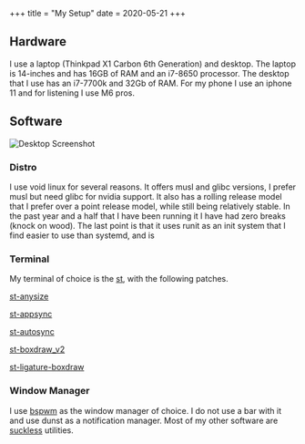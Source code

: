 +++
title = "My Setup"
date = 2020-05-21
+++

## Hardware

I use a laptop (Thinkpad X1 Carbon 6th Generation) and desktop. The laptop is 14-inches and has 16GB of RAM and an i7-8650 processor. The desktop that I use has an i7-7700k and 32Gb of RAM. For my phone I use an iphone 11 and for listening I use M6 pros.

## Software

![Desktop Screenshot](https://bryantconquest.com/screenshot.webp)

### Distro
I use void linux for several reasons. It offers musl and glibc versions, I prefer musl but need glibc for nvidia support. It also has a rolling release model that I prefer over a point release model, while still being relatively stable. In the past year and a half that I have been running it I have had zero breaks (knock on wood). The last point is that it uses runit as an init system that I find easier to use than systemd, and is 

### Terminal
My terminal of choice is the [st](https://st.suckless.org/), with the following patches.

[st-anysize](https://st.suckless.org/patches/anysize/)

[st-appsync](https://st.suckless.org/patches/sync/)

[st-autosync](https://st.suckless.org/patches/sync/)

[st-boxdraw_v2](https://st.suckless.org/patches/boxdraw/)

[st-ligature-boxdraw](https://st.suckless.org/patches/ligatures/)

### Window Manager
I use [bspwm](https://github.com/baskerville/bspwm) as the window manager of choice. I do not use a bar with it and use dunst as a notification manager. Most of my other software are [suckless](https://suckless.org) utilities. 
